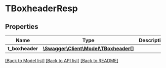 # TBoxheaderResp

## Properties
Name | Type | Description | Notes
------------ | ------------- | ------------- | -------------
**t_boxheader** | [**\Swagger\Client\Model\TBoxheader[]**](TBoxheader.md) |  | [optional] 

[[Back to Model list]](../README.md#documentation-for-models) [[Back to API list]](../README.md#documentation-for-api-endpoints) [[Back to README]](../README.md)


